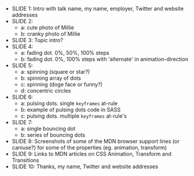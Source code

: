 * SLIDE 1: Intro with talk name, my name, employer, Twitter and website addresses
* SLIDE 2:
  * a: cute photo of Millie
  * b: cranky photo of Millie
* SLIDE 3: Topic intro?
* SLIDE 4:
  * a: fading dot. 0%, 50%, 100% steps
  * b: fading dot. 0%, 100% steps with 'alternate' in animation-direction
* SLIDE 5:
  * a: spinning (square or star?)
  * b: spinning array of dots
  * c: spinning (doge face or funny?)
  * d: concentric circles
* SLIDE 6:
  * a: pulsing dots. single `keyframes` at-rule
  * b: example of pulsing dots code in SASS
  * c: pulsing dots. multiple `keyframes` at-rule's
* SLIDE 7:
  * a: single bouncing dot
  * b: series of bouncing dots
* SLIDE 8: Screenshots of some of the MDN browser support lines (or caniuse?) for some of the properties (eg. animation, transform)
* SLIDE 9: Links to MDN articles on CSS Animation, Transform and Transitions
* SLIDE 10: Thanks, my name, Twitter and website addresses
